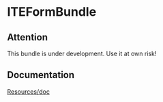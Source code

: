 ITEFormBundle
=============

Attention
---------

This bundle is under development. Use it at own risk!

Documentation
-------------

[Resources/doc](Resources/doc/index.rst)